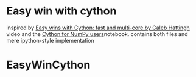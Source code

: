 # Easy win with cython 
inspired by [Easy wins with Cython: fast and multi-core by Caleb Hattingh]("https://www.youtube.com/watch?v=NfnMJMkhDoQ&ab_channel=PyConAU") video and the [Cython for NumPy users]("https://github.com/cython/cython/blob/master/docs/examples/userguide/numpy_tutorial/numpy_and_cython.ipynb")notebook. contains both files and mere ipython-style implementation 
# EasyWinCython

